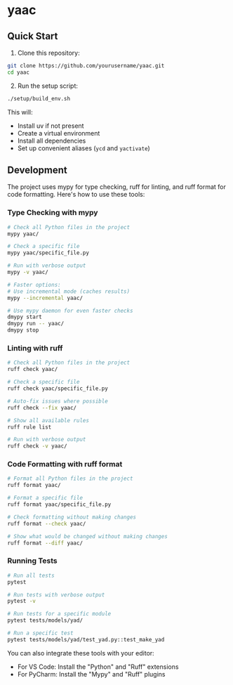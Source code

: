 # yaac

## Quick Start

1. Clone this repository:
```bash
git clone https://github.com/yourusername/yaac.git
cd yaac
```

2. Run the setup script:
```bash
./setup/build_env.sh
```

This will:
- Install uv if not present
- Create a virtual environment
- Install all dependencies
- Set up convenient aliases (`ycd` and `yactivate`)

## Development

The project uses mypy for type checking, ruff for linting, and ruff format for code formatting. Here's how to use these tools:

### Type Checking with mypy

```bash
# Check all Python files in the project
mypy yaac/

# Check a specific file
mypy yaac/specific_file.py

# Run with verbose output
mypy -v yaac/

# Faster options:
# Use incremental mode (caches results)
mypy --incremental yaac/

# Use mypy daemon for even faster checks
dmypy start
dmypy run -- yaac/
dmypy stop
```

### Linting with ruff

```bash
# Check all Python files in the project
ruff check yaac/

# Check a specific file
ruff check yaac/specific_file.py

# Auto-fix issues where possible
ruff check --fix yaac/

# Show all available rules
ruff rule list

# Run with verbose output
ruff check -v yaac/
```

### Code Formatting with ruff format

```bash
# Format all Python files in the project
ruff format yaac/

# Format a specific file
ruff format yaac/specific_file.py

# Check formatting without making changes
ruff format --check yaac/

# Show what would be changed without making changes
ruff format --diff yaac/
```

### Running Tests

```bash
# Run all tests
pytest

# Run tests with verbose output
pytest -v

# Run tests for a specific module
pytest tests/models/yad/

# Run a specific test
pytest tests/models/yad/test_yad.py::test_make_yad
```

You can also integrate these tools with your editor:
- For VS Code: Install the "Python" and "Ruff" extensions
- For PyCharm: Install the "Mypy" and "Ruff" plugins